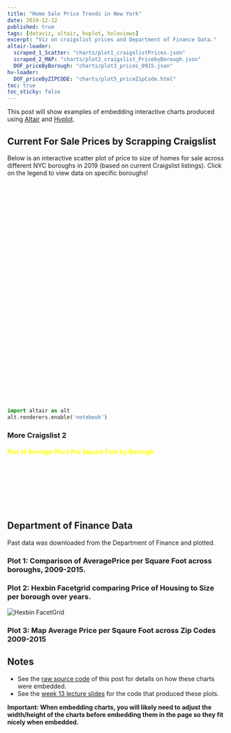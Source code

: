 ```yaml
---
title: "Home Sale Price Trends in New York"
date: 2019-12-12
published: true
tags: [dataviz, altair, hvplot, holoviews]
excerpt: "Viz on craigslist prices and Department of Finance Data."
altair-loader:
  scraped_1_Scatter: "charts/plot1_craigslistPrices.json"
  scraped_2_MAP: "charts/plot2_craigslist_PricebyBorough.json"
  DOF_priceByBorough: "charts/plot3_prices_0915.json"
hv-loader:
  DOF_priceByZIPCODE: "charts/plot5_priceZipCode.html"
toc: true
toc_sticky: false
---
```


This post will show examples of embedding interactive charts produced using [Altair](https://altair-viz.github.io) and [Hvplot](https://hvplot.pyviz.org/).

## Current For Sale Prices by Scrapping Craigslist

Below is an interactive scatter plot of price to size of homes for sale across different NYC boroughs in 2019 (based on current Craigslist listings). Click on the legend to view data on specific boroughs! 


<div id="scraped_1_Scatter" style="width:2px; height: 500px;"></div>

```python
import altair as alt
alt.renderers.enable('notebook')
```

### More Craigslist 2 

<h4 style="color:yellow;"> Plot of Average Price Per Square Foot by Borough </h4>
<div id="scraped_2_MAP" style="padding-top: 100px; padding-left: 100px; padding-right: 100px;"></div>

## Department of Finance Data 
Past data was downloaded from the Department of Finance and plotted. 


### Plot 1: Comparison of AveragePrice per Square Foot across boroughs, 2009-2015. 
<div id="DOF_priceByBorough"></div>

### Plot 2: Hexbin Facetgrid comparing Price of Housing to Size per borough over years. 
![Hexbin FacetGrid]({{site.url}}{{site.baseurl}}/assets/images/plot4_Size_to_price_ByBoroughYear.png)


### Plot 3: Map Average Price per Sqaure Foot across Zip Codes 2009-2015
<div id="DOF_priceByZIPCODE"></div>



## Notes

- See the [raw source code](https://raw.githubusercontent.com/nickhand/static-site-template/master/_posts/2019-04-13-measles-charts.md) of this post for details on how these charts were embedded.
- See the [week 13 lecture slides](https://github.com/MUSA-620-Fall-2019/week-13/blob/master/lecture-13.ipynb) for the code that produced these plots.

**Important: When embedding charts, you will likely need to adjust the width/height of the charts before embedding them in the page so they fit nicely when embedded.**
